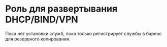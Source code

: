 # Роль для развертывания DHCP/BIND/VPN
Пока нет установки служб, пока только регистрирует службы в бареос для резервного копирования.
